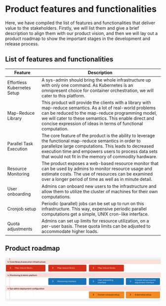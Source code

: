 # Product features and functionalities

Here, we have compiled the list of features and functionalities that deliver value to the stakeholders. Firstly, we will list them and give a brief description to align them with our product vision, and then we will lay out a product roadmap to show the important stages in the development and release process.

## List of features and functionalities

| **Feature**                 | **Description**                                                                                                                                                                                                                                                                              |
|-----------------------------|----------------------------------------------------------------------------------------------------------------------------------------------------------------------------------------------------------------------------------------------------------------------------------------------|
| Effortless Kubernetes Setup | A sys-admin should bring the whole infrastructure up with only one command. As Kubernetes is an omnipresent choice for container orchestration, we will cater to this platform.                                                                                                              |
| Map-Reduce Library          | This product will provide the clients with a library with map-reduce semantics. As a lot of real-world problems can be reduced to the map-reduce programming model, we will cater to these semantics. This enable direct and concise expression of ideas in terms of functional computation. |
| Parallel Task Execution     | The core feature of the product is the ability to leverage the functional map-reduce semantics in order to parallelize large computations. This leads to decreased execution time and empowers users to process data sets that would not fit in the memory of commodity hardware.            |
| Resource Monitoring         | The product exposes a web-based resource monitor that can be used by admins to monitor resource usage and estimate costs. The use of resources can be examined over a longer period of time as well as in minute detail.                                                                     |
| User onboarding             | Admins can onboard new users to the infrastructure and allow them to utilize the cluster of machines for their own computations.                                                                                                                                                             |
| Cronjob setup               | Periodic (parallel) jobs can be set up to run on this infrastructure. This way, expensive periodic parallel computations get a simple, UNIX cron-like interface.                                                                                                                             |
| Quota adjustments           | Admins can set up limits for resource utilization, on a per-user basis. These quota limits can be adjusted to accommodate higher loads.   


## Product roadmap

![Roadmap](assets/Roadmap.png)
